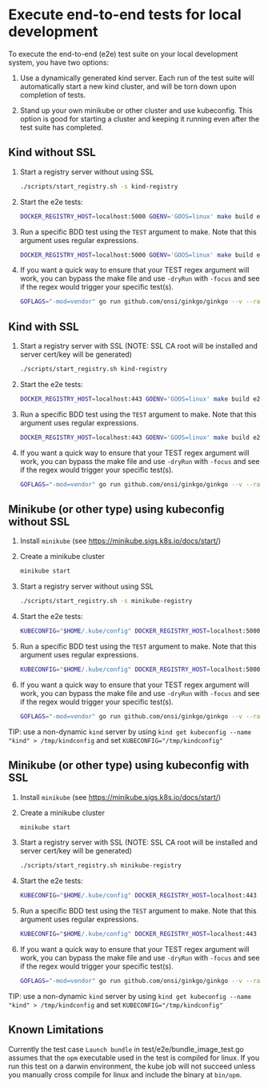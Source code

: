 # Execute end-to-end tests for local development

To execute the end-to-end (e2e) test suite on your local development system, you have two options:

1. Use a dynamically generated kind server. Each run of the test suite will automatically start a new kind cluster,
and will be torn down upon completion of tests.

1. Stand up your own minikube or other cluster and use kubeconfig. This option is good for starting a cluster and keeping it
running even after the test suite has completed.

## Kind without SSL

1. Start a registry server without using SSL

   ```bash
   ./scripts/start_registry.sh -s kind-registry
   ```

1. Start the e2e tests:

   ```bash
   DOCKER_REGISTRY_HOST=localhost:5000 GOENV='GOOS=linux' make build e2e USEHTTP="true" CLUSTER=kind
   ```

1. Run a specific BDD test using the `TEST` argument to make. Note that this argument uses regular expressions.

   ```bash
   DOCKER_REGISTRY_HOST=localhost:5000 GOENV='GOOS=linux' make build e2e TEST='builds and manipulates bundle and index images' USEHTTP="true" CLUSTER=kind   
   ```

1. If you want a quick way to ensure that your TEST regex argument will work, you can bypass the 
make file and use `-dryRun` with `-focus` and see if the regex would trigger your specific test(s).

   ```bash
   GOFLAGS="-mod=vendor" go run github.com/onsi/ginkgo/ginkgo --v --randomizeAllSpecs --randomizeSuites --race -dryRun -focus 'builds and manipulates bundle and index images' -tags=json1,kind ./test/e2e
   ```

## Kind with SSL

1. Start a registry server with SSL (NOTE: SSL CA root will be installed and server cert/key will be generated)

   ```bash
   ./scripts/start_registry.sh kind-registry
   ```

1. Start the e2e tests:

   ```bash
   DOCKER_REGISTRY_HOST=localhost:443 GOENV='GOOS=linux' make build e2e CLUSTER=kind
   ```

1. Run a specific BDD test using the `TEST` argument to make. Note that this argument uses regular expressions.

   ```bash
   DOCKER_REGISTRY_HOST=localhost:443 GOENV='GOOS=linux' make build e2e TEST='builds and manipulates bundle and index images' CLUSTER=kind
   ```

1. If you want a quick way to ensure that your TEST regex argument will work, you can bypass the 
make file and use `-dryRun` with `-focus` and see if the regex would trigger your specific test(s).

   ```bash
   GOFLAGS="-mod=vendor" go run github.com/onsi/ginkgo/ginkgo --v --randomizeAllSpecs --randomizeSuites --race -dryRun -focus 'builds and manipulates bundle and index images' -tags=json1,kind ./test/e2e
   ```

## Minikube (or other type) using kubeconfig without SSL

1. Install `minikube` (see https://minikube.sigs.k8s.io/docs/start/)

1. Create a minikube cluster

   ```bash
   minikube start
   ```

1. Start a registry server without using SSL

   ```bash
   ./scripts/start_registry.sh -s minikube-registry
   ```

1. Start the e2e tests:

   ```bash
   KUBECONFIG="$HOME/.kube/config" DOCKER_REGISTRY_HOST=localhost:5000 make build e2e SKIPTLS="true"
   ```

1. Run a specific BDD test using the `TEST` argument to make. Note that this argument uses regular expressions.

   ```bash
   KUBECONFIG="$HOME/.kube/config" DOCKER_REGISTRY_HOST=localhost:5000 make build e2e TEST='builds and manipulates bundle and index images' SKIPTLS="true"
   ```

1. If you want a quick way to ensure that your TEST regex argument will work, you can bypass the 
make file and use `-dryRun` with `-focus` and see if the regex would trigger your specific test(s).

   ```bash
   GOFLAGS="-mod=vendor" go run github.com/onsi/ginkgo/ginkgo --v --randomizeAllSpecs --randomizeSuites --race -dryRun -focus 'builds and manipulates bundle and index images' -tags=json1 ./test/e2e
   ```

TIP: use a non-dynamic `kind` server by using `kind get kubeconfig --name "kind" > /tmp/kindconfig` and set `KUBECONFIG="/tmp/kindconfig"`

## Minikube (or other type) using kubeconfig with SSL

1. Install `minikube` (see https://minikube.sigs.k8s.io/docs/start/)

1. Create a minikube cluster

   ```bash
   minikube start
   ```

1. Start a registry server with SSL (NOTE: SSL CA root will be installed and server cert/key will be generated)

   ```bash
   ./scripts/start_registry.sh minikube-registry
   ```

1. Start the e2e tests:

   ```bash
   KUBECONFIG="$HOME/.kube/config" DOCKER_REGISTRY_HOST=localhost:443 make build e2e
   ```

1. Run a specific BDD test using the `TEST` argument to make. Note that this argument uses regular expressions.

   ```bash
   KUBECONFIG="$HOME/.kube/config" DOCKER_REGISTRY_HOST=localhost:443 make build e2e TEST='builds and manipulates bundle and index images'
   ```

1. If you want a quick way to ensure that your TEST regex argument will work, you can bypass the 
make file and use `-dryRun` with `-focus` and see if the regex would trigger your specific test(s).

   ```bash
   GOFLAGS="-mod=vendor" go run github.com/onsi/ginkgo/ginkgo --v --randomizeAllSpecs --randomizeSuites --race -dryRun -focus 'builds and manipulates bundle and index images' -tags=json1 ./test/e2e
   ```

TIP: use a non-dynamic `kind` server by using `kind get kubeconfig --name "kind" > /tmp/kindconfig` and set `KUBECONFIG="/tmp/kindconfig"`

## Known Limitations

Currently the test case `Launch bundle` in test/e2e/bundle_image_test.go assumes that the `opm` executable used in the test is compiled for linux.
If you run this test on a darwin environment, the kube job will not succeed unless you manually cross compile for linux and include
the binary at `bin/opm`. 